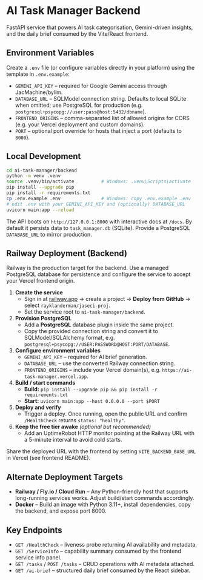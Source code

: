# AI Task Manager Backend

FastAPI service that powers AI task categorisation, Gemini-driven insights, and the daily brief consumed by the Vite/React frontend.

## Environment Variables

Create a `.env` file (or configure variables directly in your platform) using the template in `.env.example`:

- `GEMINI_API_KEY` – required for Google Gemini access through JacMachine/byllm.
- `DATABASE_URL` – SQLModel connection string. Defaults to local SQLite when omitted; use PostgreSQL for production (e.g. `postgresql+psycopg://user:pass@host:5432/dbname`).
- `FRONTEND_ORIGINS` – comma-separated list of allowed origins for CORS (e.g. your Vercel deployment and custom domains).
- `PORT` – optional port override for hosts that inject a port (defaults to `8000`).

## Local Development

```bash
cd ai-task-manager/backend
python -m venv .venv
source .venv/bin/activate          # Windows: .venv\Scripts\activate
pip install --upgrade pip
pip install -r requirements.txt
cp .env.example .env               # Windows: copy .env.example .env
# edit .env with your GEMINI_API_KEY and (optionally) DATABASE_URL
uvicorn main:app --reload
```

The API boots on `http://127.0.0.1:8000` with interactive docs at `/docs`. By default it persists data to `task_manager.db` (SQLite). Provide a PostgreSQL `DATABASE_URL` to mirror production.

## Railway Deployment (Backend)

Railway is the production target for the backend. Use a managed PostgreSQL database for persistence and configure the service to accept your Vercel frontend origin.

1. **Create the service**
   - Sign in at [railway.app](https://railway.app) → create a project → **Deploy from GitHub** → select `rayklanderman/jaseci-proj`.
   - Set the service root to `ai-task-manager/backend`.
2. **Provision PostgreSQL**
   - Add a **PostgreSQL** database plugin inside the same project.
   - Copy the provided connection string and convert it to SQLModel/SQLAlchemy format, e.g. `postgresql+psycopg://USER:PASSWORD@HOST:PORT/DATABASE`.
3. **Configure environment variables**
   - `GEMINI_API_KEY` – required for AI brief generation.
   - `DATABASE_URL` – use the converted Railway connection string.
   - `FRONTEND_ORIGINS` – include your Vercel domain(s), e.g. `https://ai-task-manager.vercel.app`.
4. **Build / start commands**
   - **Build:** `pip install --upgrade pip && pip install -r requirements.txt`
   - **Start:** `uvicorn main:app --host 0.0.0.0 --port $PORT`
5. **Deploy and verify**
   - Trigger a deploy. Once running, open the public URL and confirm `/HealthCheck` returns `status: "healthy"`.
6. **Keep the free tier awake** _(optional but recommended)_
   - Add an UptimeRobot HTTP monitor pointing at the Railway URL with a 5-minute interval to avoid cold starts.

Share the deployed URL with the frontend by setting `VITE_BACKEND_BASE_URL` in Vercel (see frontend README).

## Alternate Deployment Targets

- **Railway / Fly.io / Cloud Run** – Any Python-friendly host that supports long-running services works. Adjust build/start commands accordingly.
- **Docker** – Build an image with Python 3.11+, install dependencies, copy the backend, and expose port 8000.

## Key Endpoints

- `GET /HealthCheck` – liveness probe returning AI availability and metadata.
- `GET /ServiceInfo` – capability summary consumed by the frontend service info panel.
- `GET /tasks` / `POST /tasks` – CRUD operations with AI metadata attached.
- `GET /ai-brief` – structured daily brief consumed by the React sidebar.
